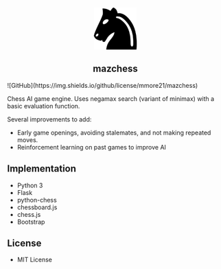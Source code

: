 <p align="center">
  <img src="https://github.com/mmore21/mazchess/blob/master/static/img/icon.png" width="100" />
</p>

<h2 align="center">mazchess</h2>
![GitHub](https://img.shields.io/github/license/mmore21/mazchess)

Chess AI game engine. Uses negamax search (variant of minimax) with a basic evaluation function.

Several improvements to add:
* Early game openings, avoiding stalemates, and not making repeated moves.
* Reinforcement learning on past games to improve AI

## Implementation

* Python 3
* Flask
* python-chess
* chessboard.js
* chess.js
* Bootstrap

## License

* MIT License